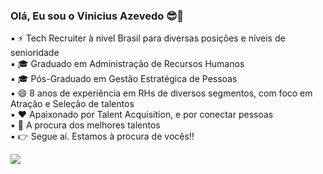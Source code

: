 ### Olá, Eu sou o Vinicius Azevedo 😎👋


▪ ⚡ Tech Recruiter à nivel Brasil para diversas posições e níveis de senioridade                                                                                     
▪ 🎓 Graduado em Administração de Recursos Humanos                                                                                                                     
▪ 🎓 Pós-Graduado em Gestão Estratégica de Pessoas                                                                                                                     
▪ 😄 8 anos de experiência em RHs de diversos segmentos, com foco em Atração e Seleção de talentos                                                                     
▪ ❤️ Apaixonado por Talent Acquisition, e por conectar pessoas                                                                                                         
▪ 🔎 A procura dos melhores talentos                                                                                                                                   
▪ 👉 Segue aí. Estamos à procura de vocês!!


<a href="https://www.linkedin.com/in/vin%C3%ADciusazevedo/" target="_blank"><img src="https://img.shields.io/badge/-LinkedIn-%230077B5?style=for-the-badge&logo=linkedin&logoColor=white" target="_blank"></a> 

